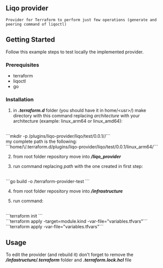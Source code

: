 ## Liqo provider

    Provider for Terraform to perform just few operations (generate and peering command of liqoctl)

## Getting Started
Follow this example steps to test locally the implemented provider.

### Prerequisites
- terraform
- liqoctl
- go

### Installation
1. in ***.terraform.d*** folder (you should have it in home/\<usr\>/) make directory with this command replacing _architecture_ with your architecture (example: linux_arm64 or linux_amd64):
<br/>
```mkdir -p /plugins/liqo-provider/liqo/test/0.0.1/<architecture>/```
<br/>
my complete path is the following:
<br/>
```home/\<usr\>/.terraform.d/plugins/liqo-provider/liqo/test/0.0.1/linux_arm64/```

2. from root folder repository move into ***/liqo_provider***

3. run command replacing _path_ with the one created in first step:
<br/>
```go build -o <path>/terraform-provider-test ```

4. from root folder repository move into ***/infrastructure***

5. run command:
<br/>
```terraform init ```
<br/>
```terraform apply -target=module.kind -var-file="variables.tfvars"```
<br/>
```terraform apply -var-file="variables.tfvars"```

## Usage
To edit the provider (and rebuild it) don't forget to remove the ***/infastructure/.terraform*** folder and ***.terraform.lock.hcl*** file 
